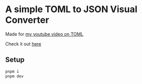# A simple TOML to JSON Visual Converter

Made for [my youtube video on TOML](https://youtu.be/n9mGk8_tQtM)

Check it out [here](https://toml-to-json.orchard.blog)

## Setup

```sh
pnpm i
pnpm dev
```
